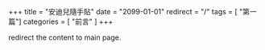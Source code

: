 +++
title = "安迪兒隨手貼"
date = "2099-01-01"
redirect = "/"
tags = [ "第一篇"]
categories = [ "前言" ]
+++

redirect the content to main page.
